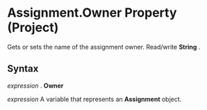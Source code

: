 
# Assignment.Owner Property (Project)

Gets or sets the name of the assignment owner. Read/write  **String** .


## Syntax

 _expression_ . **Owner**

 _expression_ A variable that represents an **Assignment** object.

